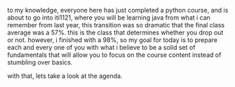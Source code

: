 to my knowledge, everyone here has just completed a python course, and is about to go into iti1121, where you will be learning java
from what i can remember from last year, this transition was so dramatic that the final class average was a 57%.
this is the class that determines whether you drop out or not.
however, i finished with a 98%, so my goal for today is to prepare each and every one of you with what i believe to be a solid set of fundamentals that will allow you to focus on the course content instead of stumbling over basics.

with that, lets take a look at the agenda.

